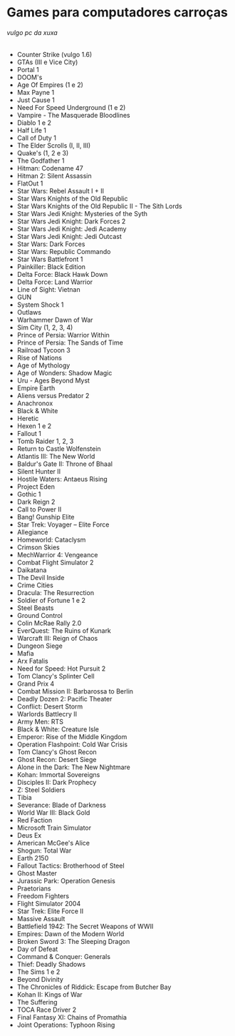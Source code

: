 # Games para computadores carroças
###### vulgo pc da xuxa

- Counter Strike (vulgo 1.6)
- GTAs (III e Vice City)
- Portal 1
- DOOM's
- Age Of Empires (1 e 2)
- Max Payne 1
- Just Cause 1
- Need For Speed Underground (1 e 2)
- Vampire - The Masquerade Bloodlines
- Diablo 1 e 2
- Half Life 1
- Call of Duty 1
- The Elder Scrolls (I, II, III)
- Quake's (1, 2 e 3)
- The Godfather 1
- Hitman: Codename 47
- Hitman 2: Silent Assassin
- FlatOut 1
- Star Wars: Rebel Assault I + II
- Star Wars Knights of the Old Republic
- Star Wars Knights of the Old Republic II - The Sith Lords
- Star Wars Jedi Knight: Mysteries of the Syth
- Star Wars Jedi Knight: Dark Forces 2
- Star Wars Jedi Knight: Jedi Academy
- Star Wars Jedi Knight: Jedi Outcast
- Star Wars: Dark Forces
- Star Wars: Republic Commando
- Star Wars Battlefront 1
- Painkiller: Black Edition
- Delta Force: Black Hawk Down
- Delta Force: Land Warrior
- Line of Sight: Vietnan
- GUN
- System Shock 1
- Outlaws
- Warhammer Dawn of War
- Sim City (1, 2, 3, 4)
- Prince of Persia: Warrior Within
- Prince of Persia: The Sands of Time
- Railroad Tycoon 3
- Rise of Nations
- Age of Mythology
- Age of Wonders: Shadow Magic
- Uru - Ages Beyond Myst
- Empire Earth
- Aliens versus Predator 2
- Anachronox 
- Black & White
- Heretic
- Hexen 1 e 2
- Fallout 1
- Tomb Raider 1, 2, 3
- Return to Castle Wolfenstein
- Atlantis III: The New World
- Baldur's Gate II: Throne of Bhaal
- Silent Hunter II
- Hostile Waters: Antaeus Rising
- Project Eden
- Gothic 1
- Dark Reign 2
- Call to Power II
- Bang! Gunship Elite
- Star Trek: Voyager – Elite Force
- Allegiance
- Homeworld: Cataclysm
- Crimson Skies
- MechWarrior 4: Vengeance
- Combat Flight Simulator 2
- Daikatana
- The Devil Inside
- Crime Cities
- Dracula: The Resurrection
- Soldier of Fortune 1 e 2
- Steel Beasts
- Ground Control
- Colin McRae Rally 2.0
- EverQuest: The Ruins of Kunark
- Warcraft III: Reign of Chaos
- Dungeon Siege
- Mafia
- Arx Fatalis
- Need for Speed: Hot Pursuit 2
- Tom Clancy's Splinter Cell
- Grand Prix 4
- Combat Mission II: Barbarossa to Berlin
- Deadly Dozen 2: Pacific Theater
- Conflict: Desert Storm
- Warlords Battlecry II
- Army Men: RTS
- Black & White: Creature Isle
- Emperor: Rise of the Middle Kingdom
- Operation Flashpoint: Cold War Crisis
- Tom Clancy's Ghost Recon
- Ghost Recon: Desert Siege
- Alone in the Dark: The New Nightmare
- Kohan: Immortal Sovereigns
- Disciples II: Dark Prophecy
- Z: Steel Soldiers
- Tibia
- Severance: Blade of Darkness
- World War III: Black Gold
- Red Faction
- Microsoft Train Simulator
- Deus Ex
- American McGee's Alice
- Shogun: Total War
- Earth 2150
- Fallout Tactics: Brotherhood of Steel
- Ghost Master
- Jurassic Park: Operation Genesis
- Praetorians
- Freedom Fighters
- Flight Simulator 2004
- Star Trek: Elite Force II
- Massive Assault
- Battlefield 1942: The Secret Weapons of WWII
- Empires: Dawn of the Modern World
- Broken Sword 3: The Sleeping Dragon
- Day of Defeat
- Command & Conquer: Generals
- Thief: Deadly Shadows
- The Sims 1 e 2
- Beyond Divinity
- The Chronicles of Riddick: Escape from Butcher Bay
- Kohan II: Kings of War
- The Suffering
- TOCA Race Driver 2
- Final Fantasy XI: Chains of Promathia
- Joint Operations: Typhoon Rising
